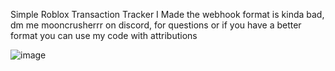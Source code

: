 Simple Roblox Transaction Tracker I Made
the webhook format is kinda bad, dm me mooncrusherrr on discord, for questions or if you have a better format
you can use my code with attributions

![image](https://github.com/MoonCrusherr/Simple-Roblox-Transaction-Tracker/assets/143880505/d49888f2-f628-4067-a239-df30860e3391)
